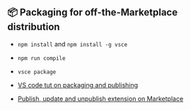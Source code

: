 ## 📦 Packaging for off-the-Marketplace distribution
- `npm install` and `npm install -g vsce`
- `npm run compile`
- `vsce package`
- [VS code tut on packaging and publishing](https://code.visualstudio.com/api/working-with-extensions/publishing-extension#packaging-extensions)

- [Publish, update and unpublish extension on Marketplace](https://code.visualstudio.com/api/working-with-extensions/publishing-extension)
